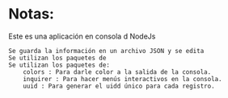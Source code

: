 # Notas: 
Este es una aplicación en consola d NodeJs

```
Se guarda la información en un archivo JSON y se edita
Se utilizan los paquetes de 
Se utilizan los paquetes de:
    colors : Para darle color a la salida de la consola.
    inquirer : Para hacer menús interactivos en la consola.
    uuid : Para generar el uidd único para cada registro.
```
